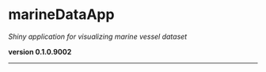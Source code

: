 # marineDataApp

*Shiny application for visualizing marine vessel dataset*

**version 0.1.0.9002**

----------
